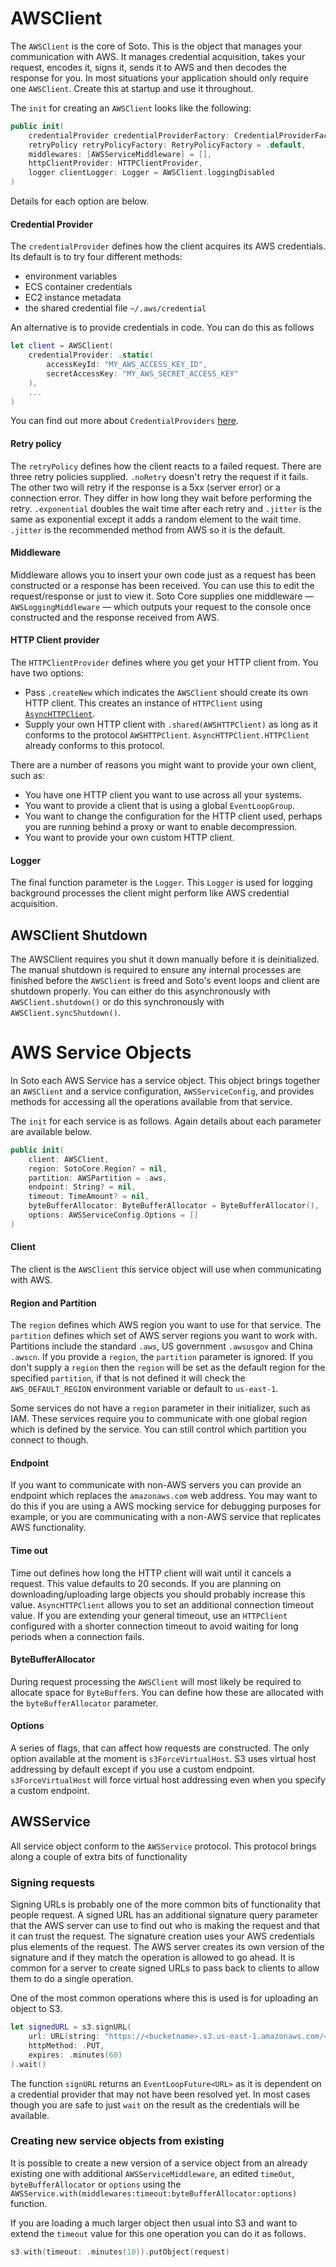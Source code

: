 # AWSClient

The `AWSClient` is the core of Soto. This is the object that manages your communication with AWS. It manages credential acquisition, takes your request, encodes it, signs it, sends it to AWS and then decodes the response for you. In most situations your application should only require one `AWSClient`. Create this at startup and use it throughout.

The `init` for creating an `AWSClient` looks like the following:

```swift
public init(
    credentialProvider credentialProviderFactory: CredentialProviderFactory = .default,
    retryPolicy retryPolicyFactory: RetryPolicyFactory = .default,
    middlewares: [AWSServiceMiddleware] = [],
    httpClientProvider: HTTPClientProvider,
    logger clientLogger: Logger = AWSClient.loggingDisabled
)
```

Details for each option are below.

#### Credential Provider

The `credentialProvider` defines how the client acquires its AWS credentials. Its default is to try four different methods: 

* environment variables
* ECS container credentials
* EC2 instance metadata 
* the shared credential file `~/.aws/credential` 

An alternative is to provide credentials in code. You can do this as follows

```swift
let client = AWSClient(
    credentialProvider: .static(
        accessKeyId: "MY_AWS_ACCESS_KEY_ID",
        secretAccessKey: "MY_AWS_SECRET_ACCESS_KEY"
    ),
    ...
)
```
You can find out more about `CredentialProviders` [here](CredentialProviders.md).

#### Retry policy

The `retryPolicy` defines how the client reacts to a failed request. There are three retry policies supplied. `.noRetry` doesn't retry the request if it fails. The other two will retry if the response is a 5xx (server error) or a connection error. They differ in how long they wait before performing the retry. `.exponential` doubles the wait time after each retry and `.jitter` is the same as exponential except it adds a random element to the wait time. `.jitter` is the recommended method from AWS so it is the default.

#### Middleware

Middleware allows you to insert your own code just as a request has been constructed or a response has been received. You can use this to edit the request/response or just to view it. Soto Core supplies one middleware — `AWSLoggingMiddleware` — which outputs your request to the console once constructed and the response received from AWS.

#### HTTP Client provider

The `HTTPClientProvider` defines where you get your HTTP client from. You have two options:

* Pass `.createNew` which indicates the `AWSClient` should create its own HTTP client. This creates an instance of `HTTPClient` using [`AsyncHTTPClient`](https://github.com/swift-server/async-http.client).
* Supply your own HTTP client with `.shared(AWSHTTPClient)` as long as it conforms to the protocol `AWSHTTPClient`. `AsyncHTTPClient.HTTPClient` already conforms to this protocol.

There are a number of reasons you might want to provide your own client, such as:

- You have one HTTP client you want to use across all your systems.
- You want to provide a client that is using a global `EventLoopGroup`.
- You want to change the configuration for the HTTP client used, perhaps you are running behind a proxy or want to enable decompression.
- You want to provide your own custom HTTP client.

#### Logger

The final function parameter is the `Logger`. This `Logger` is used for logging background processes the client might perform like AWS credential acquisition.

## AWSClient Shutdown

The AWSClient requires you shut it down manually before it is deinitialized. The manual shutdown is required to ensure any internal processes are finished before the `AWSClient` is freed and Soto's event loops and client are shutdown properly. You can either do this asynchronously with `AWSClient.shutdown()` or do this synchronously with `AWSClient.syncShutdown()`.

# AWS Service Objects

In Soto each AWS Service has a service object. This object brings together an `AWSClient` and a service configuration, `AWSServiceConfig`, and provides methods for accessing all the operations available from that service.

The `init` for each service is as follows. Again details about each parameter are available below.

```swift
public init(
    client: AWSClient,
    region: SotoCore.Region? = nil,
    partition: AWSPartition = .aws,
    endpoint: String? = nil,
    timeout: TimeAmount? = nil,
    byteBufferAllocator: ByteBufferAllocator = ByteBufferAllocator(),
    options: AWSServiceConfig.Options = []
)
```

#### Client

The client is the `AWSClient` this service object will use when communicating with AWS.

#### Region and Partition

The `region` defines which AWS region you want to use for that service. The `partition` defines which set of AWS server regions you want to work with. Partitions include the standard `.aws`, US government `.awsusgov` and China `.awscn`. If you provide a `region`, the `partition` parameter is ignored. If you don't supply a `region` then the `region` will be set as the default region for the specified `partition`, if that is not defined it will check the `AWS_DEFAULT_REGION` environment variable or default to `us-east-1`.

Some services do not have a `region` parameter in their initializer, such as IAM. These services require you to communicate with one global region which is defined by the service. You can still control which partition you connect to though.

#### Endpoint

If you want to communicate with non-AWS servers you can provide an endpoint which replaces the `amazonaws.com` web address. You may want to do this if you are using a AWS mocking service for debugging purposes for example, or you are communicating with a non-AWS service that replicates AWS functionality.

#### Time out

Time out defines how long the HTTP client will wait until it cancels a request. This value defaults to 20 seconds. If you are planning on downloading/uploading large objects you should probably increase this value. `AsyncHTTPClient` allows you to set an additional connection timeout value. If you are extending your general timeout, use an `HTTPClient` configured with a shorter connection timeout to avoid waiting for long periods when a connection fails.

#### ByteBufferAllocator

During request processing the `AWSClient` will most likely be required to allocate space for `ByteBuffer`s. You can define how these are allocated with the `byteBufferAllocator` parameter.

#### Options

A series of flags, that can affect how requests are constructed. The only option available at the moment is `s3ForceVirtualHost`. S3 uses virtual host addressing by default except if you use a custom endpoint. `s3ForceVirtualHost` will force virtual host addressing even when you specify a custom endpoint.

## AWSService

All service object conform to the `AWSService` protocol. This protocol brings along a couple of extra bits of functionality

### Signing requests

Signing URLs is probably one of the more common bits of functionality that people request. A signed URL has an additional signature query parameter that the AWS server can use to find out who is making the request and that it can trust the request. The signature creation uses your AWS credentials plus elements of the request. The AWS server creates its own version of the signature and if they match the operation is allowed to go ahead. It is common for a server to create signed URLs to pass back to clients to allow them to do a single operation. 

One of the most common operations where this is used is for uploading an object to S3. 
```swift
let signedURL = s3.signURL(
    url: URL(string: "https://<bucketname>.s3.us-east-1.amazonaws.com/<key>")!, 
    httpMethod: .PUT, 
    expires: .minutes(60)
).wait()
```

The function `signURL` returns an `EventLoopFuture<URL>` as it is dependent on a credential provider that may not have been resolved yet. In most cases though you are safe to just `wait` on the result as the credentials will be available.

### Creating new service objects from existing 

It is possible to create a new version of a service object from an already existing one with additional `AWSServiceMiddleware`, an edited `timeOut`, `byteBufferAllocator` or `options` using the `AWSService.with(middlewares:timeout:byteBufferAllocator:options)` function. 

If you are loading a much larger object then usual into S3 and want to extend the `timeout` value for this one operation you can do it as follows.
```swift
s3.with(timeout: .minutes(10)).putObject(request)
```
